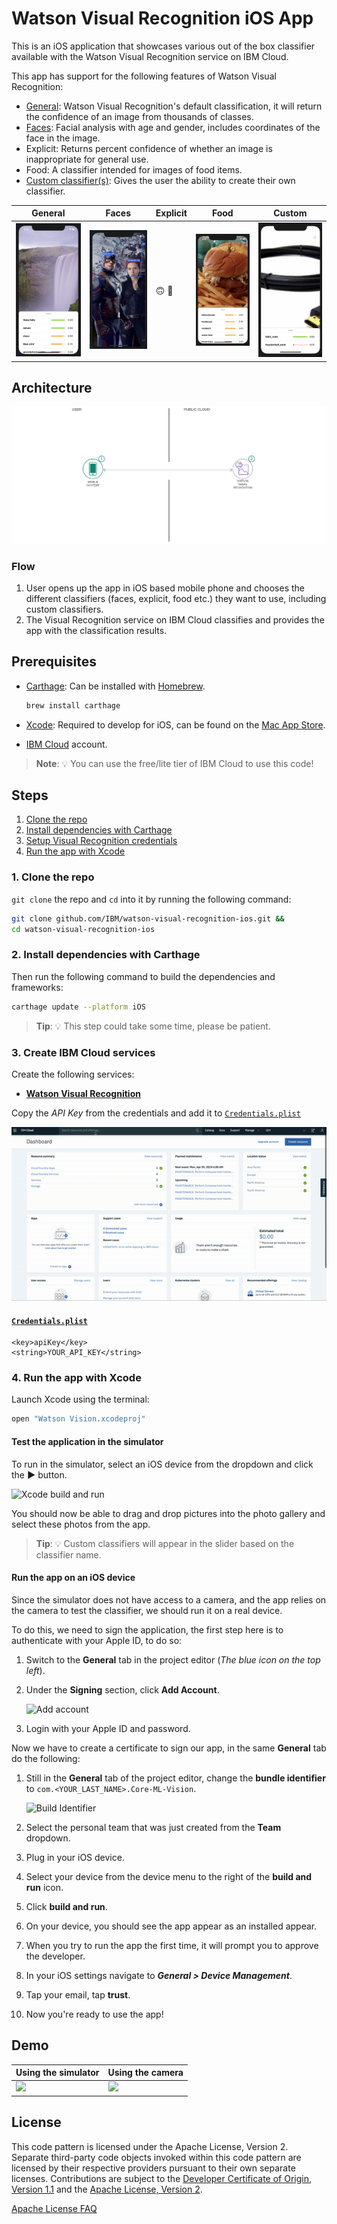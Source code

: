 # Watson Visual Recognition iOS App

This is an iOS application that showcases various out of the box classifier available with the Watson Visual Recognition service on IBM Cloud.

This app has support for the following features of Watson Visual Recognition:

* [General](https://cloud.ibm.com/apidocs/visual-recognition#classify-an-image): Watson Visual Recognition's default classification, it will return the confidence of an image from thousands of classes.
* [Faces](https://cloud.ibm.com/apidocs/visual-recognition#detect-faces-in-an-image): Facial analysis with age and gender, includes coordinates of the face in the image.
* Explicit: Returns percent confidence of whether an image is inappropriate for general use.
* Food: A classifier intended for images of food items.
* [Custom classifier(s)](https://cloud.ibm.com/apidocs/visual-recognition#create-a-classifier): Gives the user the ability to create their own classifier.

| General | Faces | Explicit | Food | Custom |
| - | - | - | - | - |
| ![](docs/images/general.png) | ![](docs/images/faces.png) | :upside_down_face: :no_entry_sign: | ![](docs/images/food.png) | ![](docs/images/custom.png) |

## Architecture

![Architecture](docs/images/architecture.png)

### Flow

1. User opens up the app in iOS based mobile phone and chooses the different classifiers (faces, explicit, food etc.) they want to use, including custom classifiers.
2. The Visual Recognition service on IBM Cloud classifies and provides the app with the classification results.

## Prerequisites

* [Carthage](https://github.com/Carthage/Carthage): Can be installed with [Homebrew](http://brew.sh/).

  ```bash
  brew install carthage
  ```

* [Xcode](https://developer.apple.com/xcode/): Required to develop for iOS, can be found on the [Mac App Store](https://itunes.apple.com/us/app/xcode/id497799835?mt=12).

* [IBM Cloud](https://cloud.ibm.com) account.

> **Note**: :bulb: You can use the free/lite tier of IBM Cloud to use this code!

## Steps

1. [Clone the repo](#1-clone-the-repo)
2. [Install dependencies with Carthage](#2-install-dependencies-with-carthage)
3. [Setup Visual Recognition credentials](#3-setup-visual-recognition-credentials)
4. [Run the app with Xcode](#4-run-the-app-with-xcode)

### 1. Clone the repo

`git clone` the repo and `cd` into it by running the following command:

```bash
git clone github.com/IBM/watson-visual-recognition-ios.git &&
cd watson-visual-recognition-ios
```

### 2. Install dependencies with Carthage

Then run the following command to build the dependencies and frameworks:

```bash
carthage update --platform iOS
```

> **Tip**: :bulb: This step could take some time, please be patient.

### 3. Create IBM Cloud services

Create the following services:

  * [**Watson Visual Recognition**](https://cloud.ibm.com/catalog/services/visual-recognition)

Copy the *API Key* from the credentials and add it to [`Credentials.plist`](https://github.com/IBM/watson-visual-recognition-ios/blob/master/Core%20ML%20Vision/Credentials.plist)

![Credentials](docs/images/vizrec-creds.gif)

#### [`Credentials.plist`](https://github.com/IBM/watson-visual-recognition-ios/blob/master/Core%20ML%20Vision/Credentials.plist)

```plist
<key>apiKey</key>
<string>YOUR_API_KEY</string>
```

### 4. Run the app with Xcode

Launch Xcode using the terminal:

```bash
open "Watson Vision.xcodeproj"
```

#### Test the application in the simulator

To run in the simulator, select an iOS device from the dropdown and click the **►** button.

![Xcode build and run](https://d2mxuefqeaa7sj.cloudfront.net/s_50BD1551C2CA022B9CF9D8DF0A28275DB7ACF3DBDD5764C0CB12B3AF3B1E0766_1541996500409_Screen+Shot+2018-11-11+at+10.25.24+PM2.png)

You should now be able to drag and drop pictures into the photo gallery and select these photos from the app.

> **Tip**: :bulb: Custom classifiers will appear in the slider based on the classifier name.

#### Run the app on an iOS device

Since the simulator does not have access to a camera, and the app relies on the camera to test the classifier, we should run it on a real device.

To do this, we need to sign the application, the first step here is to authenticate with your Apple ID, to do so:

1. Switch to the **General** tab in the project editor (*The blue icon on the top left*).
1. Under the **Signing** section, click **Add Account**.

   ![Add account](https://bourdakos1.github.io/deprecated-cloud-annotations/assets/add_account.png)

1. Login with your Apple ID and password.

Now we have to create a certificate to sign our app, in the same **General** tab do the following:

1. Still in the **General** tab of the project editor, change the **bundle identifier** to `com.<YOUR_LAST_NAME>.Core-ML-Vision`.

   ![Build Identifier](https://bourdakos1.github.io/deprecated-cloud-annotations/assets/change_identifier.png)

1. Select the personal team that was just created from the **Team** dropdown.
1. Plug in your iOS device.
1. Select your device from the device menu to the right of the **build and run** icon.
1. Click **build and run**.
1. On your device, you should see the app appear as an installed appear.
1. When you try to run the app the first time, it will prompt you to approve the developer.
1. In your iOS settings navigate to ***General > Device Management***.
1. Tap your email, tap **trust**.
1. Now you're ready to use the app!

## Demo

| Using the simulator | Using the camera |
| - | - |
| ![](docs/video/sim-demo.gif) | ![](docs/video/app-demo.gif) |

## License

This code pattern is licensed under the Apache License, Version 2. Separate third-party code objects invoked within this code pattern are licensed by their respective providers pursuant to their own separate licenses. Contributions are subject to the [Developer Certificate of Origin, Version 1.1](https://developercertificate.org/) and the [Apache License, Version 2](https://www.apache.org/licenses/LICENSE-2.0.txt).

[Apache License FAQ](https://www.apache.org/foundation/license-faq.html#WhatDoesItMEAN)
